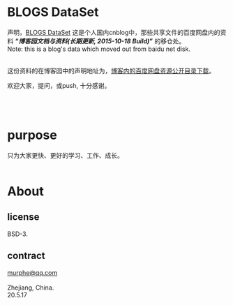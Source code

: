 # BLOGS DataSet

声明，[BLOGS DataSet](https://github.com/MutiYouth/BLOGS_DS) 这是个人国内cnblog中，那些共享文件的百度网盘内的资料 **“_博客园文档与资料(长期更新, 2015-10-18 Build)_”** 的移仓处。<br/>
Note: this is a blog's data which moved out from baidu net disk. <br/><br/>

这份资料的在博客园中的声明地址为，[博客内的百度网盘资源公开目录下载](https://www.cnblogs.com/arxive/p/11616970.html)。 <br/>

欢迎大家，提问，或push, 十分感谢。

<br/>
<br/>

# purpose
只为大家更快、更好的学习、工作、成长。
<br/>
<br/>


# About
## license
BSD-3.
<br/>


## contract
murphe@qq.com<br/><br/>
Zhejiang, China.<br/>
20.5.17<br/>


